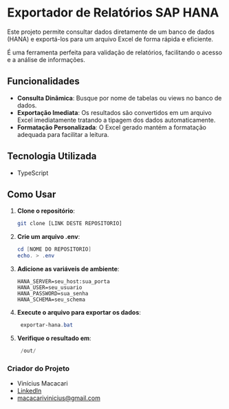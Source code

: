 # Exportador de Relatórios SAP HANA

Este projeto permite consultar dados diretamente de um banco de dados (HANA) e exportá-los para um arquivo Excel de forma rápida e eficiente.

É uma ferramenta perfeita para validação de relatórios, facilitando o acesso e a análise de informações.

## Funcionalidades

- **Consulta Dinâmica**: Busque por nome de tabelas ou views no banco de dados.
- **Exportação Imediata**: Os resultados são convertidos em um arquivo Excel imediatamente tratando a tipagem dos dados automaticamente.
- **Formatação Personalizada**: O Excel gerado mantém a formatação adequada para facilitar a leitura.

## Tecnologia Utilizada

- TypeScript

## Como Usar

1. **Clone o repositório**:
   ```bash
   git clone [LINK DESTE REPOSITORIO]
2. **Crie um arquivo .env**:
   ```powershell
   cd [NOME DO REPOSITORIO]
   echo. > .env
3. **Adicione as variáveis de ambiente**:
    ```node .env
    HANA_SERVER=seu_host:sua_porta
    HANA_USER=seu_usuario
    HANA_PASSWORD=sua_senha
    HANA_SCHEMA=seu_schema
4. **Execute o arquivo para exportar os dados**:
   ```powershell
    exportar-hana.bat
5. **Verifique o resultado em**:
   ```powershell
    /out/

### Criador do Projeto

- Vinícius Macacari
- [LinkedIn](https://www.linkedin.com/in/vinicius-macacari-de-almeida-bb7855243/)
- macacarivinicius@gmail.com